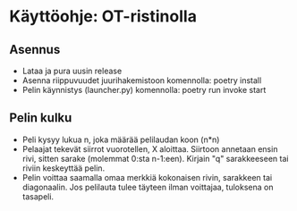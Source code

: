 # Käyttöohje: OT-ristinolla

## Asennus
- Lataa ja pura uusin release
- Asenna riippuvuudet juurihakemistoon komennolla:
poetry install
- Pelin käynnistys (launcher.py) komennolla:
poetry run invoke start
## Pelin kulku
- Peli kysyy lukua n, joka määrää pelilaudan koon (n*n)
- Pelaajat tekevät siirrot vuorotellen, X aloittaa. Siirtoon annetaan ensin rivi, sitten sarake (molemmat 0:sta n-1:een). Kirjain "q" sarakkeeseen tai riviin keskeyttää pelin.
- Pelin voittaa saamalla omaa merkkiä kokonaisen rivin, sarakkeen tai diagonaalin. Jos pelilauta tulee täyteen ilman voittajaa, tuloksena on tasapeli.

